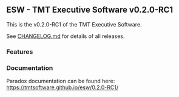 ## ESW - TMT Executive Software v0.2.0-RC1

This is the v0.2.0-RC1 of the TMT Executive Software.

See [CHANGELOG.md](../CHANGELOG.md) for details of all releases.

### Features

### Documentation

Paradox documentation can be found here: https://tmtsoftware.github.io/esw/0.2.0-RC1/
